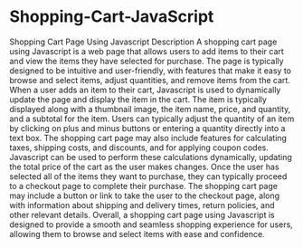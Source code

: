 # Shopping-Cart-JavaScript

Shopping Cart Page Using Javascript Description 
A shopping cart page using Javascript is a web page that allows users to add items to their cart and view the items they have selected for purchase. The page is typically designed to be intuitive and user-friendly, with features that make it easy to browse and select items, adjust quantities, and remove items from the cart.
When a user adds an item to their cart, Javascript is used to dynamically update the page and display the item in the cart. The item is typically displayed along with a thumbnail image, the item name, price, and quantity, and a subtotal for the item. Users can typically adjust the quantity of an item by clicking on plus and minus buttons or entering a quantity directly into a text box.
The shopping cart page may also include features for calculating taxes, shipping costs, and discounts, and for applying coupon codes. Javascript can be used to perform these calculations dynamically, updating the total price of the cart as the user makes changes.
Once the user has selected all of the items they want to purchase, they can typically proceed to a checkout page to complete their purchase. The shopping cart page may include a button or link to take the user to the checkout page, along with information about shipping and delivery times, return policies, and other relevant details.
Overall, a shopping cart page using Javascript is designed to provide a smooth and seamless shopping experience for users, allowing them to browse and select items with ease and confidence.
